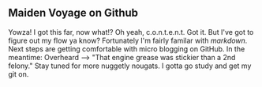 ## Maiden Voyage on Github
Yowza! I got this far, now what!?
Oh yeah, c.o.n.t.e.n.t. Got it. But I've got to figure out my flow ya know? Fortunately I'm fairly familar with _markdown_. Next steps are getting comfortable with micro blogging on GitHub.
In the meantime: Overheard ⟶ "That engine grease was stickier than a 2nd felony."
Stay tuned for more nuggetly nougats. I gotta go study and get my git on.
